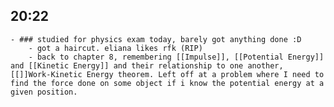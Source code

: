 ## 20:22
	- ### studied for physics exam today, barely got anything done :D
		- got a haircut. eliana likes rfk (RIP)
		- back to chapter 8, remembering [[Impulse]], [[Potential Energy]] and [[Kinetic Energy]] and their relationship to one another, [[]]Work-Kinetic Energy theorem. Left off at a problem where I need to find the force done on some object if i know the potential energy at a given position.